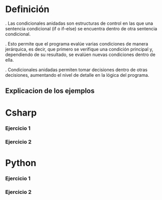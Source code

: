 # Definición

. Las condicionales anidadas son estructuras de control en las que una sentencia condicional (if o if–else) se encuentra dentro de otra sentencia condicional.

. Esto permite que el programa evalúe varias condiciones de manera jerárquica, es decir, que primero se verifique una condición principal y, dependiendo de su resultado, se evalúen nuevas condiciones dentro de ella.

. Condicionales anidadas permiten tomar decisiones dentro de otras decisiones, aumentando el nivel de detalle en la lógica del programa.

## Explicacion de los ejemplos

# Csharp

### Ejercicio 1

### Ejercicio 2

# Python

### Ejercicio 1

### Ejercicio 2
